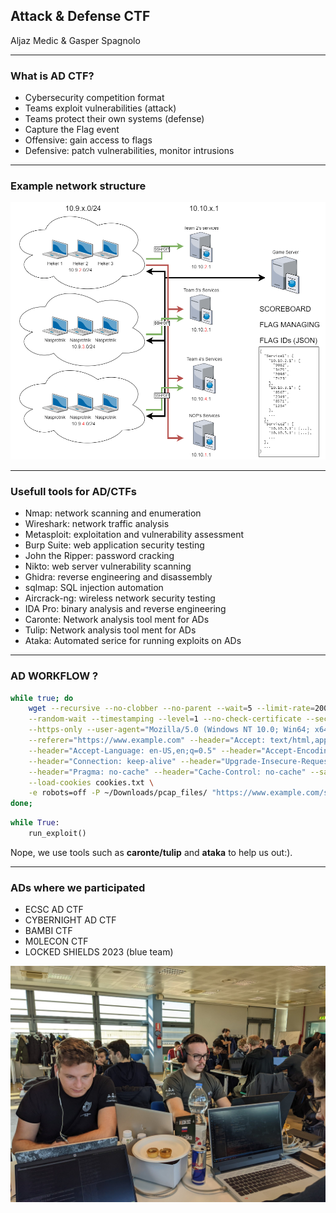 ## Attack & Defense CTF

Aljaz Medic & Gasper Spagnolo

----

### What is AD CTF? <!-- .element: style="text-align: left; font-size: 41px;" -->
- Cybersecurity competition format
- Teams exploit vulnerabilities (attack)
- Teams protect their own systems (defense)
- Capture the Flag event
- Offensive: gain access to flags
- Defensive: patch vulnerabilities, monitor intrusions


----
<!-- .slide: style="text-align: left; font-size: 25px;" -->
### Example network structure <!-- .element: style="text-align: left; font-size: 40px;" -->
![](img/network2.png) <!-- .element style="border: 0; background: None; box-shadow: None;" width="80%" -->

----
<!-- .slide: style="text-align: left; font-size: 25px;" -->
### Usefull tools for AD/CTFs <!-- .element: style="text-align: left; font-size: 40px;" -->
- Nmap: network scanning and enumeration
- Wireshark: network traffic analysis
- Metasploit: exploitation and vulnerability assessment
- Burp Suite: web application security testing
- John the Ripper: password cracking
- Nikto: web server vulnerability scanning
- Ghidra: reverse engineering and disassembly
- sqlmap: SQL injection automation
- Aircrack-ng: wireless network security testing
- IDA Pro: binary analysis and reverse engineering
- Caronte: Network analysis tool ment for ADs
- Tulip: Network analysis tool ment for ADs
- Ataka: Automated serice for running exploits on ADs


----
<!-- .slide: style="text-align: left; font-size: 25px;" -->
### AD WORKFLOW ? <!-- .element: style="text-align: left; font-size: 40px;" -->

```bash
while true; do
    wget --recursive --no-clobber --no-parent --wait=5 --limit-rate=200k --convert-links\
    --random-wait --timestamping --level=1 --no-check-certificate --secure-protocol=auto\
    --https-only --user-agent="Mozilla/5.0 (Windows NT 10.0; Win64; x64) AppleWebKit/537.36 (KHTML, like Gecko) Chrome/58.0.3029.110 Safari/537.3"\
    --referer="https://www.example.com" --header="Accept: text/html,application/xhtml+xml,application/xml;q=0.9,image/webp,*/*;q=0.8"\
    --header="Accept-Language: en-US,en;q=0.5" --header="Accept-Encoding: gzip, deflate, br" \
    --header="Connection: keep-alive" --header="Upgrade-Insecure-Requests: 1" \
    --header="Pragma: no-cache" --header="Cache-Control: no-cache" --save-cookies cookies.txt \
    --load-cookies cookies.txt \
    -e robots=off -P ~/Downloads/pcap_files/ "https://www.example.com/sample.pcap"
done;
```

```python
while True:
    run_exploit()
```

Nope, we use tools such as **caronte/tulip** and **ataka** to help us out:).

----
<!-- .slide: style="text-align: left; font-size: 25px;" -->

### ADs where we participated <!-- .element: style="text-align: left; font-size: 40px;" -->
- ECSC AD CTF
- CYBERNIGHT AD CTF
- BAMBI CTF
- M0LECON CTF
- LOCKED SHIELDS 2023 (blue team)

![](./img/m0lecon.jpg) <!-- .element style="border: 0; background: None; box-shadow: None;" width="70%" -->
